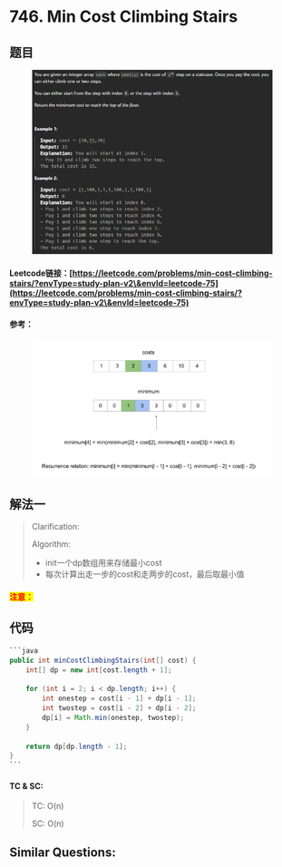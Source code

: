 # 746. Min Cost Climbing Stairs

## 题目

<figure><img src="../../.gitbook/assets/image (210).png" alt=""><figcaption></figcaption></figure>

#### Leetcode链接：[https://leetcode.com/problems/min-cost-climbing-stairs/?envType=study-plan-v2\&envId=leetcode-75](https://leetcode.com/problems/min-cost-climbing-stairs/?envType=study-plan-v2\&envId=leetcode-75)

#### 参考：

<figure><img src="../../.gitbook/assets/image (211).png" alt=""><figcaption></figcaption></figure>

## 解法一

> Clarification:&#x20;
>
> Algorithm:&#x20;
>
> * init一个dp数组用来存储最小cost
> * 每次计算出走一步的cost和走两步的cost，最后取最小值

#### <mark style="color:red;">注意：</mark>

## 代码

````java
```java
public int minCostClimbingStairs(int[] cost) {
    int[] dp = new int[cost.length + 1];

    for (int i = 2; i < dp.length; i++) {
        int onestep = cost[i - 1] + dp[i - 1];
        int twostep = cost[i - 2] + dp[i - 2];
        dp[i] = Math.min(onestep, twostep);
    }

    return dp[dp.length - 1];
}
```
````

#### TC & SC:&#x20;

> TC: O(n)
>
> SC: O(n)

## **Similar Questions:**&#x20;
